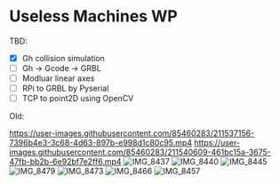 # Useless Machines WP

TBD:
- [x] Gh collision simulation
- [ ] Gh -> Gcode -> GRBL
- [ ] Modluar linear axes
- [ ] RPi to GRBL by Pyserial
- [ ] TCP to point2D using OpenCV

Old:

https://user-images.githubusercontent.com/85460283/211537156-7396b4e3-3c68-4d63-897b-e998d1c80c95.mp4
https://user-images.githubusercontent.com/85460283/211540609-461bc15a-3675-47fb-bb2b-6e92bf7e2ff6.mp4
![IMG_8437](https://user-images.githubusercontent.com/85460283/211537126-b2891c8e-7bf0-41b1-bdcb-b05ffc836a6e.JPG)
![IMG_8440](https://user-images.githubusercontent.com/85460283/211537134-f8c08b90-b214-43d6-825d-1749b4a73589.JPG)
![IMG_8445](https://user-images.githubusercontent.com/85460283/211537222-de4694f4-b448-49f2-9ca3-6494f4017a8a.JPG)
![IMG_8479](https://user-images.githubusercontent.com/85460283/211537233-993ebfcb-5d2e-4fbc-9d8a-c4d6e2266fba.JPG)
![IMG_8473](https://user-images.githubusercontent.com/85460283/211537243-e75b0ac2-f697-45c2-8f30-aea83c5f2f03.JPG)
![IMG_8466](https://user-images.githubusercontent.com/85460283/211537259-f629ed27-7987-4c04-a163-f3b3ffbc7fee.JPG)
![IMG_8457](https://user-images.githubusercontent.com/85460283/211537277-7c7b418d-b0f1-46d7-a815-90868dd6ad4b.JPG)
